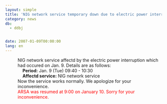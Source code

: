 ```yaml
---
layout: simple
title: 'NIG network service temporary down due to electric power interruption'
category: news
db:
  - ddbj


date: 2007-01-09T00:00:00
lang: en
---
```


<html>
<dd>NIG network service affectd by the electric power interruption which had occured on Jan. 9. Details are as follows:
<dd>    <b>Period:</b> Jan. 9 (Tue) 09:40 - 10:30
<dd>    <b>Affectd service:</b> NIG network service
<dd>Now the service works normally. We apologize for your inconvenience.
<dd>
    <font color="#ff0000">ARSA was resumed at 9:00 on January 10. Sorry for your inconvenience.</font>
</dd>
</dd>
</dd>
</dd>
</dd>
</html>
